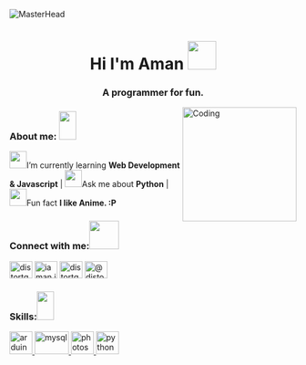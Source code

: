 ![MasterHead](https://media0.giphy.com/headers/GitHub/w8ZJLtJbmuph.gif)
<h1 align="center">Hi I'm Aman <img src="https://c.tenor.com/WX8OXgN5VpMAAAAi/waving-wave-hello.gif" width="50" height="50"> </h1>
<h3 align="center">A programmer for fun.</h3>
<img align="right" alt="Coding" width="200"src="https://i.pinimg.com/564x/ba/68/c2/ba68c219198d1b7a7e706939a50219a8.jpg">


<h3 align="left">About me: <img src="https://imgur.com/hcRgnY5.png" width="30" height="50"> </h3>

<img src='https://imgur.com/zM3zSae.png' width="30" height="30">I’m currently learning **Web Development & Javascript** | <img src='https://imgur.com/nT4kdo6.png' width="30" height="30">Ask me about **Python** | <img src='https://imgur.com/ueKpisQ.png' width="30" height="30">Fun fact **I like Anime. :P**


<h3 align="left">Connect with me:<img src="https://imgur.com/LLlC8Jx.png" width="52" height="50" > </h3>
<p align="left">
<a href="https://twitter.com/distortgeek" target="_blank"><img align="center" src="https://raw.githubusercontent.com/rahuldkjain/github-profile-readme-generator/master/src/images/icons/Social/twitter.svg" alt="distortgeek" height="30" width="40" /></a>
<a href="https://instagram.com/distortgeek" target="_blank"><img align="center" src="https://raw.githubusercontent.com/rahuldkjain/github-profile-readme-generator/master/src/images/icons/Social/instagram.svg" alt="iaman.io" height="30" width="40" /></a>
<a href="https://www.leetcode.com/distortgeek" target="_blank"><img align="center" src="https://raw.githubusercontent.com/rahuldkjain/github-profile-readme-generator/master/src/images/icons/Social/leet-code.svg" alt="distortgeek" height="30" width="40" /></a>
<a href="https://www.hackerearth.com/@distortgeek" target="_blank"><img align="center" src="https://raw.githubusercontent.com/rahuldkjain/github-profile-readme-generator/master/src/images/icons/Social/hackerearth.svg" alt="@distortgeek" height="30" width="40" /></a>
</p>

<h3 align="left">Skills:<img src="https://imgur.com/GaLFzxS.png" width="30" height="50" > </h3>
<p align="left"> <a href="https://www.arduino.cc/" target="_blank" rel="noreferrer"> <img src="https://i.pinimg.com/564x/e9/ec/90/e9ec90f17576eaf15bbe07cdc074f283.jpg" alt="arduino" width="40" height="40"/> </a> <a href="https://www.mysql.com/" target="_blank" rel="noreferrer"> <img src="https://i.pinimg.com/564x/14/a6/bd/14a6bdf606a790ed4b7b6fc87df785a4.jpg" alt="mysql" width="60" height="40"/> </a> <a href="https://www.photoshop.com/en" target="_blank" rel="noreferrer"> <img src="https://i.pinimg.com/564x/51/b0/ba/51b0ba46b3b854fcbfc08fc0be57ce5d.jpg" alt="photoshop" width="40" height="40"/> </a> <a href="https://www.python.org" target="_blank" rel="noreferrer"> <img src="https://i.pinimg.com/564x/1c/86/84/1c8684b06bc7ad1e1f6b7b0099d87300.jpg" alt="python" width="40" height="40"/> </a> </p>

